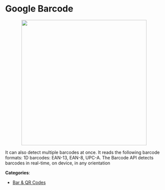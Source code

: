 # Google Barcode
<p align="center">
    <img width="400" src="https://raw.githubusercontent.com/apis-list/apis-list/apis/google-barcode/logo_256x256.png" />
</p>

It can also detect multiple barcodes at once. It reads the following barcode formats: 1D barcodes: EAN-13, EAN-8, UPC-A. The Barcode API detects barcodes in real-time, on device, in any orientation



**Categories**:

- [Bar & QR Codes](https://github.com/apis-list/apis-list#bar-and-qr-codes)



